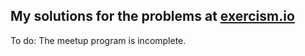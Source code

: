 ## My solutions for the problems at [exercism.io](http://www.exercism.io)

To do:
  The meetup program is incomplete.
